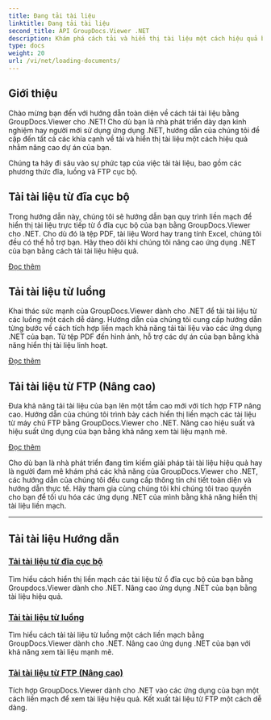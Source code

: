 ```yaml
---
title: Đang tải tài liệu
linktitle: Đang tải tài liệu
second_title: API GroupDocs.Viewer .NET
description: Khám phá cách tải và hiển thị tài liệu một cách hiệu quả bằng GroupDocs.Viewer .NET. Khám phá các hướng dẫn tải đĩa, luồng và FTP cục bộ cho các ứng dụng .NET nâng cao.
type: docs
weight: 20
url: /vi/net/loading-documents/
---
```

## Giới thiệu

Chào mừng bạn đến với hướng dẫn toàn diện về cách tải tài liệu bằng GroupDocs.Viewer cho .NET! Cho dù bạn là nhà phát triển dày dạn kinh nghiệm hay người mới sử dụng ứng dụng .NET, hướng dẫn của chúng tôi đề cập đến tất cả các khía cạnh về tải và hiển thị tài liệu một cách hiệu quả nhằm nâng cao dự án của bạn.

Chúng ta hãy đi sâu vào sự phức tạp của việc tải tài liệu, bao gồm các phương thức đĩa, luồng và FTP cục bộ.

## Tải tài liệu từ đĩa cục bộ

Trong hướng dẫn này, chúng tôi sẽ hướng dẫn bạn quy trình liền mạch để hiển thị tài liệu trực tiếp từ ổ đĩa cục bộ của bạn bằng GroupDocs.Viewer cho .NET. Cho dù đó là tệp PDF, tài liệu Word hay trang tính Excel, chúng tôi đều có thể hỗ trợ bạn. Hãy theo dõi khi chúng tôi nâng cao ứng dụng .NET của bạn bằng cách tải tài liệu hiệu quả.

[Đọc thêm](./loading-document-local-disk/)

## Tải tài liệu từ luồng

Khai thác sức mạnh của GroupDocs.Viewer dành cho .NET để tải tài liệu từ các luồng một cách dễ dàng. Hướng dẫn của chúng tôi cung cấp hướng dẫn từng bước về cách tích hợp liền mạch khả năng tải tài liệu vào các ứng dụng .NET của bạn. Từ tệp PDF đến hình ảnh, hỗ trợ các dự án của bạn bằng khả năng hiển thị tài liệu linh hoạt.

[Đọc thêm](./loading-document-stream/)

## Tải tài liệu từ FTP (Nâng cao)

Đưa khả năng tải tài liệu của bạn lên một tầm cao mới với tích hợp FTP nâng cao. Hướng dẫn của chúng tôi trình bày cách hiển thị liền mạch các tài liệu từ máy chủ FTP bằng GroupDocs.Viewer cho .NET. Nâng cao hiệu suất và hiệu suất ứng dụng của bạn bằng khả năng xem tài liệu mạnh mẽ.

[Đọc thêm](./loading-document-ftp/)

Cho dù bạn là nhà phát triển đang tìm kiếm giải pháp tải tài liệu hiệu quả hay là người đam mê khám phá các khả năng của GroupDocs.Viewer cho .NET, các hướng dẫn của chúng tôi đều cung cấp thông tin chi tiết toàn diện và hướng dẫn thực tế. Hãy tham gia cùng chúng tôi khi chúng tôi trao quyền cho bạn để tối ưu hóa các ứng dụng .NET của mình bằng khả năng hiển thị tài liệu liền mạch.

---
## Tải tài liệu Hướng dẫn
### [Tải tài liệu từ đĩa cục bộ](./loading-document-local-disk/)
Tìm hiểu cách hiển thị liền mạch các tài liệu từ ổ đĩa cục bộ của bạn bằng Groupdocs.Viewer dành cho .NET. Nâng cao ứng dụng .NET của bạn bằng tài liệu hiệu quả.
### [Tải tài liệu từ luồng](./loading-document-stream/)
Tìm hiểu cách tải tài liệu từ luồng một cách liền mạch bằng GroupDocs.Viewer dành cho .NET. Nâng cao ứng dụng .NET của bạn với khả năng xem tài liệu mạnh mẽ.
### [Tải tài liệu từ FTP (Nâng cao)](./loading-document-ftp/)
Tích hợp GroupDocs.Viewer dành cho .NET vào các ứng dụng của bạn một cách liền mạch để xem tài liệu hiệu quả. Kết xuất tài liệu từ FTP một cách dễ dàng.